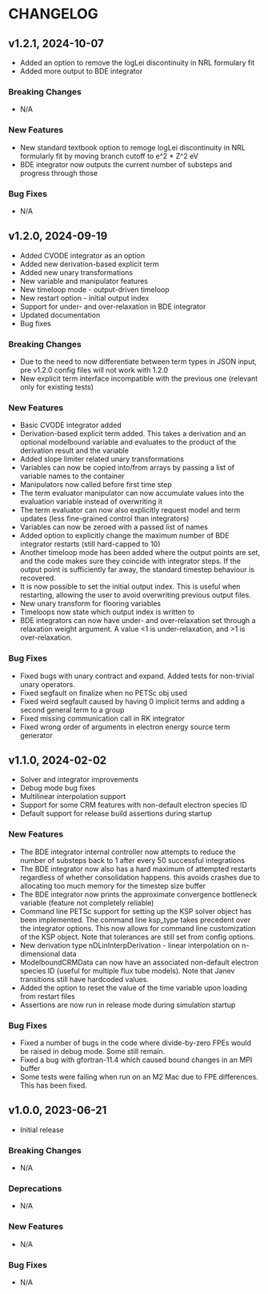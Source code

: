 # CHANGELOG

## v1.2.1, 2024-10-07

- Added an option to remove the logLei discontinuity in NRL formulary fit
- Added more output to BDE integrator

### Breaking Changes

- N/A

### New Features

- New standard textbook option to remoge logLei discontinuity in NRL formularly fit by moving branch cutoff to e^2 * Z^2 eV
- BDE integrator now outputs the current number of substeps and progress through those

### Bug Fixes

- N/A

## v1.2.0, 2024-09-19

- Added CVODE integrator as an option
- Added new derivation-based explicit term
- Added new unary transformations
- New variable and manipulator features
- New timeloop mode - output-driven timeloop
- New restart option - initial output index
- Support for under- and over-relaxation in BDE integrator
- Updated documentation
- Bug fixes

### Breaking Changes

- Due to the need to now differentiate between term types in JSON input, pre v1.2.0 config files will not work with 1.2.0
- New explicit term interface incompatible with the previous one (relevant only for existing tests)

### New Features

- Basic CVODE integrator added
- Derivation-based explicit term added. This takes a derivation and an optional modelbound variable and evaluates to the product of the derivation result and the variable
- Added slope limiter related unary transformations 
- Variables can now be copied into/from arrays by passing a list of variable names to the container
- Manipulators now called before first time step
- The term evaluator manipulator can now accumulate values into the evaluation variable instead of overwriting it
- The term evaluator can now also explicitly request model and term updates (less fine-grained control than integrators)
- Variables can now be zeroed with a passed list of names
- Added option to explicitly change the maximum number of BDE integrator restarts (still hard-capped to 10)
- Another timeloop mode has been added where the output points are set, and the code makes sure they coincide with integrator steps. If the output point is sufficiently far away, the standard timestep behaviour is recovered. 
- It is now possible to set the initial output index. This is useful when restarting, allowing the user to avoid overwriting previous output files.
- New unary transform for flooring variables
- Timeloops now state which output index is written to
- BDE integrators can now have under- and over-relaxation set through a relaxation weight argument. A value <1 is under-relaxation, and >1 is over-relaxation.

### Bug Fixes

- Fixed bugs with unary contract and expand. Added tests for non-trivial unary operators. 
- Fixed segfault on finalize when no PETSc obj used
- Fixed weird segfault caused by having 0 implicit terms and adding a second general term to a group
- Fixed missing communication call in RK integrator
- Fixed wrong order of arguments in electron energy source term generator

## v1.1.0, 2024-02-02

- Solver and integrator improvements
- Debug mode bug fixes
- Multilinear interpolation support
- Support for some CRM features with non-default electron species ID
- Default support for release build assertions during startup

### New Features

- The BDE integrator internal controller now attempts to reduce the number of substeps back to 1 after every 50 successful integrations
- The BDE integrator now also has a hard maximum of attempted restarts regardless of whether consolidation happens. this avoids crashes due to allocating too much memory for the timestep size buffer
- The BDE integrator now prints the approximate convergence bottleneck variable (feature not completely reliable)
- Command line PETSc support for setting up the KSP solver object has been implemented. The command line ksp_type takes precedent over the integrator options. This now allows for command line customization of the KSP object. Note that tolerances are still set from config options. 
- New derivation type nDLinInterpDerivation - linear interpolation on n-dimensional data
- ModelboundCRMData can now have an associated non-default electron species ID (useful for multiple flux tube models). Note that Janev transitions still have hardcoded values. 
- Added the option to reset the value of the time variable upon loading from restart files
- Assertions are now run in release mode during simulation startup

### Bug Fixes

- Fixed a number of bugs in the code where divide-by-zero FPEs would be raised in debug mode. Some still remain.
- Fixed a bug with gfortran-11.4 which caused bound changes in an MPI buffer
- Some tests were failing when run on an M2 Mac due to FPE differences. This has been fixed. 

## v1.0.0, 2023-06-21

- Initial release

### Breaking Changes

- N/A

### Deprecations

- N/A

### New Features

- N/A

### Bug Fixes

- N/A
